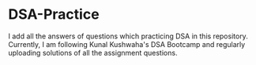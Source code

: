 # DSA-Practice

I add all the answers of questions which practicing DSA in this repository. Currently, I am following Kunal Kushwaha's DSA Bootcamp and regularly uploading solutions of all the assignment questions.
